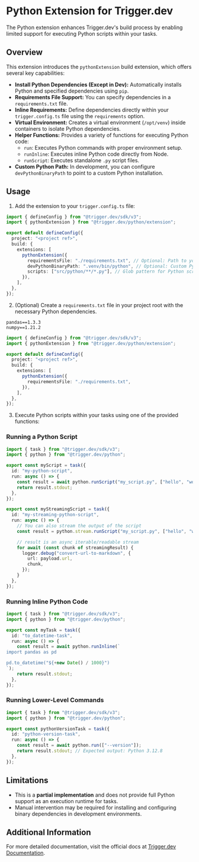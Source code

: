 # Python Extension for Trigger.dev

The Python extension enhances Trigger.dev's build process by enabling limited support for executing Python scripts within your tasks.

## Overview

This extension introduces the <code>pythonExtension</code> build extension, which offers several key capabilities:

- **Install Python Dependencies (Except in Dev):** Automatically installs Python and specified dependencies using <code>pip</code>.
- **Requirements File Support:** You can specify dependencies in a <code>requirements.txt</code> file.
- **Inline Requirements:** Define dependencies directly within your <code>trigger.config.ts</code> file using the <code>requirements</code> option.
- **Virtual Environment:** Creates a virtual environment (<code>/opt/venv</code>) inside containers to isolate Python dependencies.
- **Helper Functions:** Provides a variety of functions for executing Python code:
  - <code>run</code>: Executes Python commands with proper environment setup.
  - <code>runInline</code>: Executes inline Python code directly from Node.
  - <code>runScript</code>: Executes standalone <code>.py</code> script files.
- **Custom Python Path:** In development, you can configure <code>devPythonBinaryPath</code> to point to a custom Python installation.

## Usage

1. Add the extension to your <code>trigger.config.ts</code> file:

```typescript
import { defineConfig } from "@trigger.dev/sdk/v3";
import { pythonExtension } from "@trigger.dev/python/extension";

export default defineConfig({
  project: "<project ref>",
  build: {
    extensions: [
      pythonExtension({
        requirementsFile: "./requirements.txt", // Optional: Path to your requirements file
        devPythonBinaryPath: ".venv/bin/python", // Optional: Custom Python binary path
        scripts: ["src/python/**/*.py"], // Glob pattern for Python scripts
      }),
    ],
  },
});
```

2. (Optional) Create a <code>requirements.txt</code> file in your project root with the necessary Python dependencies.

```plaintext title="requirements.txt"
pandas==1.3.3
numpy==1.21.2
```

```typescript title="trigger.config.ts"
import { defineConfig } from "@trigger.dev/sdk/v3";
import { pythonExtension } from "@trigger.dev/python/extension";

export default defineConfig({
  project: "<project ref>",
  build: {
    extensions: [
      pythonExtension({
        requirementsFile: "./requirements.txt",
      }),
    ],
  },
});
```

3. Execute Python scripts within your tasks using one of the provided functions:

### Running a Python Script

```typescript
import { task } from "@trigger.dev/sdk/v3";
import { python } from "@trigger.dev/python";

export const myScript = task({
  id: "my-python-script",
  run: async () => {
    const result = await python.runScript("my_script.py", ["hello", "world"]);
    return result.stdout;
  },
});

export const myStreamingScript = task({
  id: "my-streaming-python-script",
  run: async () => {
    // You can also stream the output of the script
    const result = python.stream.runScript("my_script.py", ["hello", "world"]);

    // result is an async iterable/readable stream
    for await (const chunk of streamingResult) {
      logger.debug("convert-url-to-markdown", {
        url: payload.url,
        chunk,
      });
    }
  },
});
```

### Running Inline Python Code

```typescript
import { task } from "@trigger.dev/sdk/v3";
import { python } from "@trigger.dev/python";

export const myTask = task({
  id: "to_datetime-task",
  run: async () => {
    const result = await python.runInline(`
import pandas as pd

pd.to_datetime("${+new Date() / 1000}")
`);
    return result.stdout;
  },
});
```

### Running Lower-Level Commands

```typescript
import { task } from "@trigger.dev/sdk/v3";
import { python } from "@trigger.dev/python";

export const pythonVersionTask = task({
  id: "python-version-task",
  run: async () => {
    const result = await python.run(["--version"]);
    return result.stdout; // Expected output: Python 3.12.8
  },
});
```

## Limitations

- This is a **partial implementation** and does not provide full Python support as an execution runtime for tasks.
- Manual intervention may be required for installing and configuring binary dependencies in development environments.

## Additional Information

For more detailed documentation, visit the official docs at [Trigger.dev Documentation](https://trigger.dev/docs).
